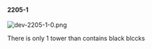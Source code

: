 #### 2205-1
![dev-2205-1-0.png](https://github.com/lil-lab/nlvr/raw/master/nlvr/dev/images/1/dev-2205-1-0.png "dev-2205-1-0.png")

There is only 1 tower than contains black blccks
